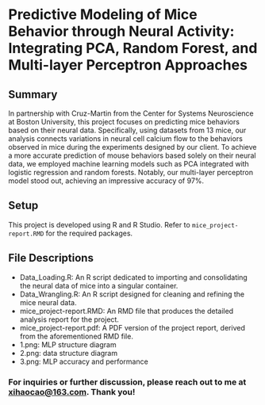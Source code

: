 # Predictive Modeling of Mice Behavior through Neural Activity: Integrating PCA, Random Forest, and Multi-layer Perceptron Approaches

## Summary
In partnership with Cruz-Martin from the Center for Systems Neuroscience at Boston University, this project focuses on 
predicting mice behaviors based on their neural data. Specifically, using datasets from 13 mice, our analysis connects
variations in neural cell calcium flow to the behaviors observed in mice during the experiments designed by our client.
To achieve a more accurate prediction of mouse behaviors based solely on their neural data, we employed machine learning
models such as PCA integrated with logistic regression and random forests. Notably, our multi-layer perceptron model stood
out, achieving an impressive accuracy of 97%.


## Setup
This project is developed using R and R Studio. Refer to `mice_project-report.RMD` for the required packages.


## File Descriptions
- Data_Loading.R: An R script dedicated to importing and consolidating the neural data of mice into a singular container.
- Data_Wrangling.R: An R script designed for cleaning and refining the mice neural data.
- mice_project-report.RMD: An RMD file that produces the detailed analysis report for the project.
- mice_project-report.pdf: A PDF version of the project report, derived from the aforementioned RMD file.
- 1.png: MLP structure diagram
- 2.png: data structure diagram
- 3.png: MLP accuracy and performance


### For inquiries or further discussion, please reach out to me at [xihaocao@163.com](mailto:xihaocao@163.com). Thank you!
